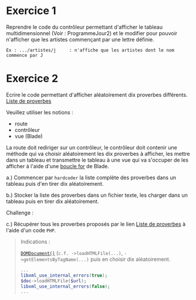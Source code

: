 # Exercice 1

Reprendre le code du contrôleur permettant d'afficher le tableau multidimensionnel (Voir : ProgrammeJour2) et le modifier pour pouvoir n'afficher que les artistes commençant par une lettre définie.

	Ex : .../artistes/j		: n'affiche que les artistes dont le nom commence par J

# Exercice 2

Ecrire le code permettant d'afficher aléatoirement dix proverbes différents.  [Liste de proverbes](https://fr.wiktionary.org/wiki/Annexe:Liste_de_proverbes_français) 

Veuillez utiliser les notions :

- route
- contrôleur
- vue (Blade)

La route doit rediriger sur un contrôleur, le contrôleur doit contenir une méthode qui va choisir aléatoirement les dix proverbes à afficher, les mettre dans un tableau et transmettre le tableau à une vue qui va s'occuper de les afficher à l'aide d'une [boucle for](https://laravel.com/docs/10.x/blade#loops) de Blade.

a.)	Commencer par `hardcoder` la liste complète des proverbes dans un tableau puis d'en tirer dix aléatoirement.

b.)	Stocker la liste des proverbes dans un fichier texte, les charger dans un tableau puis en tirer dix aléatoirement.

Challenge :	

c.)	Récupérer tous les proverbes proposés par le lien  [Liste de proverbes](https://fr.wiktionary.org/wiki/Annexe:Liste_de_proverbes_français) à l'aide d'un code `PHP`.

> Indications :
>
> [`DOMDocument()`](https://www.php.net/manual/fr/class.domdocument.php) (`c.f. ->loadHTMLFile(...)`, `->getElementsByTagName(...)` puis en choisir dix aléatoirement.
>
> ```php
> ...
> libxml_use_internal_errors(true);
> $doc->loadHTMLFile($url);
> libxml_use_internal_errors(false);
> ...
> ```